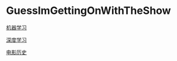 # GuessImGettingOnWithTheShow

[机器学习](Learning/ML.md)

[深度学习](Learning/DL.md)

[电影历史](Learning/Movie_History.md)